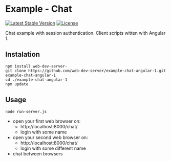 # Example - Chat

[![Latest Stable Version](https://img.shields.io/badge/Stable-v1.3.0-brightgreen.svg?style=plastic)](https://github.com/web-dev-server/example-chat/releases)
[![License](https://img.shields.io/badge/Licence-BSD-brightgreen.svg?style=plastic)](https://github.com/web-dev-server/example-chat-angular-1/blob/master/LICENCE.md)

Chat example with session authentication. Client scripts witten with Angular 1.

## Instalation
```shell
npm install web-dev-server-
git clone https://github.com/web-dev-server/example-chat-angular-1.git example-chat-angular-1
cd ./example-chat-angular-1
npm update
```

## Usage
```shell
node run-server.js
```
- open your first web browser on:
  - http://localhost:8000/chat/
  - login with some name
- open your second web browser on:
  - http://localhost:8000/chat/
  - login with some different name
- chat between browsers
